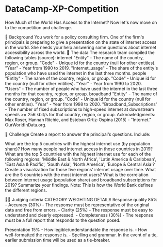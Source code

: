 # DataCamp-XP-Competition
How Much of the World Has Access to the Internet?
Now let's now move on to the competition and challenge.

📖 Background
You work for a policy consulting firm. One of the firm's principals is preparing to give a presentation on the state of internet access in the world. She needs your help answering some questions about internet accessibility across the world.
💾 The data
The research team compiled the following tables (source):
internet
"Entity" - The name of the country, region, or group.
"Code" - Unique id for the country (null for other entities).
"Year" - Year from 1990 to 2019.
"Internet_usage" - The share of the entity's population who have used the internet in the last three months.
people
"Entity" - The name of the country, region, or group.
"Code" - Unique id for the country (null for other entities).
"Year" - Year from 1990 to 2020.
"Users" - The number of people who have used the internet in the last three months for that country, region, or group.
broadband
"Entity" - The name of the country, region, or group.
"Code" - Unique id for the country (null for other entities).
"Year" - Year from 1998 to 2020.
"Broadband_Subscriptions" - The number of fixed subscriptions to high-speed internet at downstream speeds >= 256 kbit/s for that country, region, or group.
Acknowledgments: Max Roser, Hannah Ritchie, and Esteban Ortiz-Ospina (2015) - "Internet." OurWorldInData.org.


💪 Challenge
Create a report to answer the principal's questions. Include:

What are the top 5 countries with the highest internet use (by population share)?
How many people had internet access in those countries in 2019?
What are the top 5 countries with the highest internet use for each of the following regions: 'Middle East & North Africa', 'Latin America & Caribbean', 'East Asia & Pacific', 'South Asia', 'North America', 'Europe & Central Asia'?
Create a visualization for those five regions' internet usage over time.
What are the 5 countries with the most internet users?
What is the correlation between internet usage (population share) and broadband subscriptions for 2019?
Summarize your findings.
Note: This is how the World Bank defines the different regions.

🧑‍⚖️ Judging criteria
CATEGORY	        WEIGHTING	          DETAILS
Response quality	  85%	               - Accuracy (30%) - The response must be representative of the original data and free from errors.
                                           - Clarity (25%) - The response must be easy to understand and clearly expressed.
                                           - Completeness (30%) - The response must be a full report that responds to the question posed.

Presentation	      15%	               - How legible/understandable the response is.
                                           - How well-formatted the response is.
                                           - Spelling and grammar.
In the event of a tie, earlier submission time will be used as a tie-breaker.


